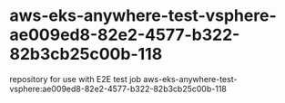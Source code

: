 # aws-eks-anywhere-test-vsphere-ae009ed8-82e2-4577-b322-82b3cb25c00b-118
repository for use with E2E test job aws-eks-anywhere-test-vsphere:ae009ed8-82e2-4577-b322-82b3cb25c00b-118

